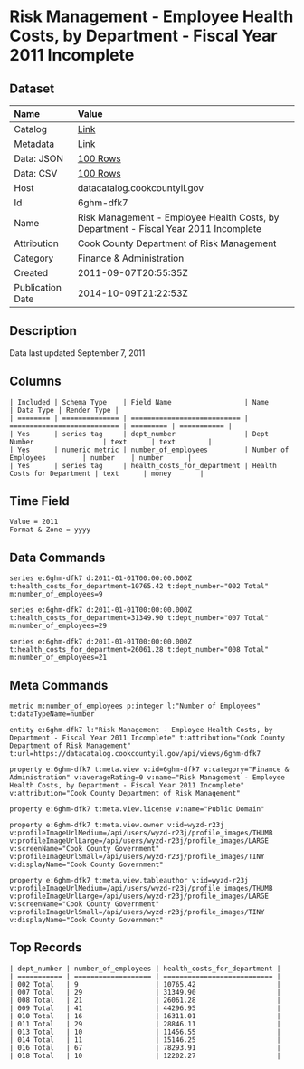 # Risk Management - Employee Health Costs, by Department - Fiscal Year 2011 Incomplete

## Dataset

| Name | Value |
| :--- | :---- |
| Catalog | [Link](https://catalog.data.gov/dataset/risk-management-employee-health-costs-by-department-fiscal-year-2011-incomplete-4a581) |
| Metadata | [Link](https://datacatalog.cookcountyil.gov/api/views/6ghm-dfk7) |
| Data: JSON | [100 Rows](https://datacatalog.cookcountyil.gov/api/views/6ghm-dfk7/rows.json?max_rows=100) |
| Data: CSV | [100 Rows](https://datacatalog.cookcountyil.gov/api/views/6ghm-dfk7/rows.csv?max_rows=100) |
| Host | datacatalog.cookcountyil.gov |
| Id | 6ghm-dfk7 |
| Name | Risk Management - Employee Health Costs, by Department - Fiscal Year 2011 Incomplete |
| Attribution | Cook County Department of Risk Management |
| Category | Finance & Administration |
| Created | 2011-09-07T20:55:35Z |
| Publication Date | 2014-10-09T21:22:53Z |

## Description

Data last updated September 7, 2011

## Columns

```ls
| Included | Schema Type    | Field Name                  | Name                        | Data Type | Render Type |
| ======== | ============== | =========================== | =========================== | ========= | =========== |
| Yes      | series tag     | dept_number                 | Dept Number                 | text      | text        |
| Yes      | numeric metric | number_of_employees         | Number of Employees         | number    | number      |
| Yes      | series tag     | health_costs_for_department | Health Costs for Department | text      | money       |
```

## Time Field

```ls
Value = 2011
Format & Zone = yyyy
```

## Data Commands

```ls
series e:6ghm-dfk7 d:2011-01-01T00:00:00.000Z t:health_costs_for_department=10765.42 t:dept_number="002 Total" m:number_of_employees=9

series e:6ghm-dfk7 d:2011-01-01T00:00:00.000Z t:health_costs_for_department=31349.90 t:dept_number="007 Total" m:number_of_employees=29

series e:6ghm-dfk7 d:2011-01-01T00:00:00.000Z t:health_costs_for_department=26061.28 t:dept_number="008 Total" m:number_of_employees=21
```

## Meta Commands

```ls
metric m:number_of_employees p:integer l:"Number of Employees" t:dataTypeName=number

entity e:6ghm-dfk7 l:"Risk Management - Employee Health Costs, by Department - Fiscal Year 2011 Incomplete" t:attribution="Cook County Department of Risk Management" t:url=https://datacatalog.cookcountyil.gov/api/views/6ghm-dfk7

property e:6ghm-dfk7 t:meta.view v:id=6ghm-dfk7 v:category="Finance & Administration" v:averageRating=0 v:name="Risk Management - Employee Health Costs, by Department - Fiscal Year 2011 Incomplete" v:attribution="Cook County Department of Risk Management"

property e:6ghm-dfk7 t:meta.view.license v:name="Public Domain"

property e:6ghm-dfk7 t:meta.view.owner v:id=wyzd-r23j v:profileImageUrlMedium=/api/users/wyzd-r23j/profile_images/THUMB v:profileImageUrlLarge=/api/users/wyzd-r23j/profile_images/LARGE v:screenName="Cook County Government" v:profileImageUrlSmall=/api/users/wyzd-r23j/profile_images/TINY v:displayName="Cook County Government"

property e:6ghm-dfk7 t:meta.view.tableauthor v:id=wyzd-r23j v:profileImageUrlMedium=/api/users/wyzd-r23j/profile_images/THUMB v:profileImageUrlLarge=/api/users/wyzd-r23j/profile_images/LARGE v:screenName="Cook County Government" v:profileImageUrlSmall=/api/users/wyzd-r23j/profile_images/TINY v:displayName="Cook County Government"
```

## Top Records

```ls
| dept_number | number_of_employees | health_costs_for_department | 
| =========== | =================== | =========================== | 
| 002 Total   | 9                   | 10765.42                    | 
| 007 Total   | 29                  | 31349.90                    | 
| 008 Total   | 21                  | 26061.28                    | 
| 009 Total   | 41                  | 44296.95                    | 
| 010 Total   | 16                  | 16311.01                    | 
| 011 Total   | 29                  | 28846.11                    | 
| 013 Total   | 10                  | 11456.55                    | 
| 014 Total   | 11                  | 15146.25                    | 
| 016 Total   | 67                  | 78293.91                    | 
| 018 Total   | 10                  | 12202.27                    | 
```